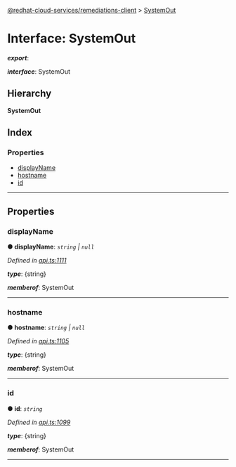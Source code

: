 [@redhat-cloud-services/remediations-client](../README.md) > [SystemOut](../interfaces/systemout.md)

# Interface: SystemOut

*__export__*: 

*__interface__*: SystemOut

## Hierarchy

**SystemOut**

## Index

### Properties

* [displayName](systemout.md#displayname)
* [hostname](systemout.md#hostname)
* [id](systemout.md#id)

---

## Properties

<a id="displayname"></a>

###  displayName

**● displayName**: *`string` \| `null`*

*Defined in [api.ts:1111](https://github.com/RedHatInsights/javascript-clients/blob/master/packages/remediations/api.ts#L1111)*

*__type__*: {string}

*__memberof__*: SystemOut

___
<a id="hostname"></a>

###  hostname

**● hostname**: *`string` \| `null`*

*Defined in [api.ts:1105](https://github.com/RedHatInsights/javascript-clients/blob/master/packages/remediations/api.ts#L1105)*

*__type__*: {string}

*__memberof__*: SystemOut

___
<a id="id"></a>

###  id

**● id**: *`string`*

*Defined in [api.ts:1099](https://github.com/RedHatInsights/javascript-clients/blob/master/packages/remediations/api.ts#L1099)*

*__type__*: {string}

*__memberof__*: SystemOut

___

